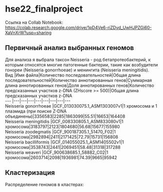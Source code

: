 # hse22_finalproject  
Ссылка на Collab Notebook: https://colab.research.google.com/drive/1pD4Ve6-riZDvd_UwHJPZGi60-XaVnXrW?usp=sharing  
## Первичный анализ выбранных геномов  
Для анализа я выбрала таксон Neisseria - род бетапротеобактерий, к которым относятся многие патогенные бактерии, такие как возбудители гонореи (Neisseria gonorrhoeae) и менингита (Neisseria meningitidis).  
Вид |Имя файла|Количество последовательностей|Общая длина последовательностей|Количество аннотированных генов|Суммарная длина аннотированных генов|Доля аннотированных генов|Количество предсказанных участков z-DNA (ZHscore >= 500)|Общая длина предсказанных участков z-DNA  
--- |---|---|---|---|---|---|---|---  
Neisseria gonorrhoeae |GCF_013030075.1_ASM1303007v1|1 хромосома и 1 плазмида (при поиске Z-DNA объединены)|3356583|2285|1863099|55.51|16653|164408  
Neisseria meningitidis |GCF_008330805.1_ASM833080v1|1 хромосома|3183797|2123|1804680|56.68|15677|155980    
Neisseria zoodegmatis |GCF_900187305.1_51470_F02|1 хромосома|2982894|2411|2171425|72.79|15731|156808  
Neisseria bacilliformis |GCF_014055025.1_ASM1405502v1|1 хромосома|3538743|2441|2069451|58.48|31318|317288  
Neisseria weaveri |GCF_900638685.1_58882_C02|1 хромосома|2603714|2098|1936981|74.39|9665|95942  
## Кластеризация  
Распределение геномов в кластерах:  
